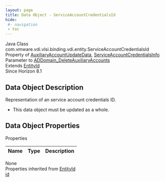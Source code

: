 ```yaml
---
layout: page
title: Data Object - ServiceAccountCredentialsId
hide:
 #- navigation
 - toc
---
```


  
 
  



Java Class
    com.vmware.vdi.vlsi.binding.vdi.entity.ServiceAccountCredentialsId  
Property of
     [AuxiliaryAccountUpdateData](vdi.utils.ADDomain.AuxiliaryAccountUpdateData.md#field_detail), [ServiceAccountCredentialsInfo](vdi.utils.ADDomain.ServiceAccountCredentialsInfo.md#field_detail)  
Parameter to
     [ADDomain_DeleteAuxiliaryAccounts](vdi.utils.ADDomain.md#deleteAuxiliaryAccounts)  
Extends
     [EntityId](vdi.EntityId.md)  
Since 
    Horizon 8.1

## Data Object Description 

Representation of an service account credentials ID. 

  * This data object must be updated as a whole.



## Data Object Properties

Properties

Name |  Type |  Description   
---|---|---  
None  
Properties inherited from [EntityId](vdi.EntityId.md)  
[id](vdi.EntityId.md#id)  
  
  

  
  

